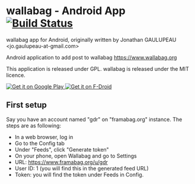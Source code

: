 # wallabag - Android App [![Build Status](https://travis-ci.org/wallabag/android-app.svg?branch=dev)](https://travis-ci.org/wallabag/android-app)

wallabag app for Android, originally written by Jonathan GAULUPEAU <jo.gaulupeau-at-gmail.com>

Android application to add post to wallabag <https://www.wallabag.org>

This application is released under GPL. wallabag is released under the MIT licence.

<a href="https://play.google.com/store/apps/details?id=fr.gaulupeau.apps.InThePoche">
  <img alt="Get it on Google Play"
       src="https://cloud.githubusercontent.com/assets/16354543/11904591/55ed9f9c-a5c1-11e5-8e61-4b9b87f9f96e.png" />
</a>
<a href="https://f-droid.org/repository/browse/?fdid=fr.gaulupeau.apps.InThePoche">
  <img alt="Get it on F-Droid"
       src="https://cloud.githubusercontent.com/assets/12447257/8024903/ce8dca32-0d44-11e5-95b0-e97d1d027351.png" />
</a>


## First setup

Say you have an account named "gdr" on "framabag.org" instance. The steps are as following:

* In a web browser, log in
* Go to the Config tab
* Under "Feeds", click "Generate token"
* On your phone, open Wallabag and go to Settings
* URL: https://www.framabag.org/u/gdr
* User ID: 1 (you will find this in the generated feed URL)
* Token: you will find the token under Feeds in Config.
